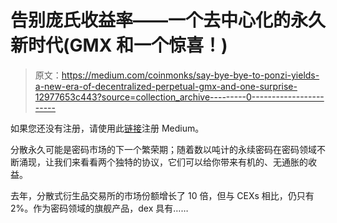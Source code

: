 # 告别庞氏收益率——一个去中心化的永久新时代(GMX 和一个惊喜！)

> 原文：<https://medium.com/coinmonks/say-bye-bye-to-ponzi-yields-a-new-era-of-decentralized-perpetual-gmx-and-one-surprise-12977653c443?source=collection_archive---------0----------------------->

如果您还没有注册，请使用此[链接](https://theguywhowrites.medium.com/membership)注册 Medium。

分散永久可能是密码市场的下一个繁荣期；随着数以吨计的永续密码在密码领域不断涌现，让我们来看看两个独特的协议，它们可以给你带来有机的、无通胀的收益。

去年，分散式衍生品交易所的市场份额增长了 10 倍，但与 CEXs 相比，仍只有 2%。作为密码领域的旗舰产品，dex 具有……